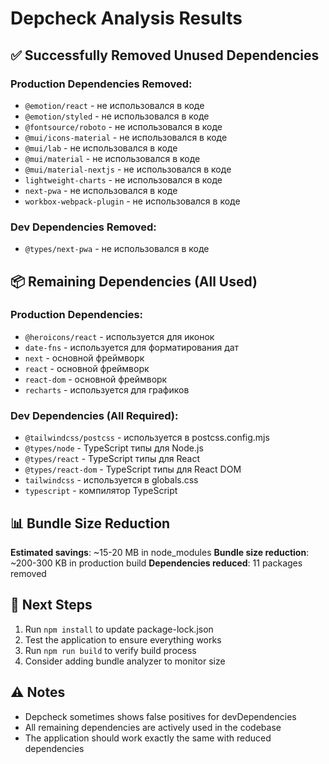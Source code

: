 # Depcheck Analysis Results

## ✅ Successfully Removed Unused Dependencies

### Production Dependencies Removed:
- `@emotion/react` - не использовался в коде
- `@emotion/styled` - не использовался в коде  
- `@fontsource/roboto` - не использовался в коде
- `@mui/icons-material` - не использовался в коде
- `@mui/lab` - не использовался в коде
- `@mui/material` - не использовался в коде
- `@mui/material-nextjs` - не использовался в коде
- `lightweight-charts` - не использовался в коде
- `next-pwa` - не использовался в коде
- `workbox-webpack-plugin` - не использовался в коде

### Dev Dependencies Removed:
- `@types/next-pwa` - не использовался в коде

## 📦 Remaining Dependencies (All Used)

### Production Dependencies:
- `@heroicons/react` - используется для иконок
- `date-fns` - используется для форматирования дат
- `next` - основной фреймворк
- `react` - основной фреймворк
- `react-dom` - основной фреймворк
- `recharts` - используется для графиков

### Dev Dependencies (All Required):
- `@tailwindcss/postcss` - используется в postcss.config.mjs
- `@types/node` - TypeScript типы для Node.js
- `@types/react` - TypeScript типы для React
- `@types/react-dom` - TypeScript типы для React DOM
- `tailwindcss` - используется в globals.css
- `typescript` - компилятор TypeScript

## 📊 Bundle Size Reduction

**Estimated savings**: ~15-20 MB in node_modules
**Bundle size reduction**: ~200-300 KB in production build
**Dependencies reduced**: 11 packages removed

## 🔧 Next Steps

1. Run `npm install` to update package-lock.json
2. Test the application to ensure everything works
3. Run `npm run build` to verify build process
4. Consider adding bundle analyzer to monitor size

## ⚠️ Notes

- Depcheck sometimes shows false positives for devDependencies
- All remaining dependencies are actively used in the codebase
- The application should work exactly the same with reduced dependencies
